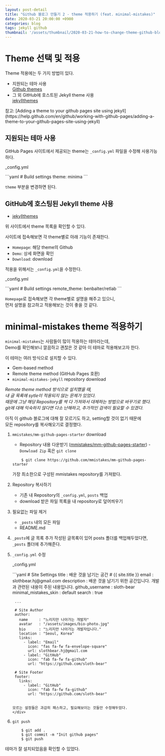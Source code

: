 ```yaml
---
layout: post-detail
title: "Github 블로그 만들기 2 - theme 적용하기 (feat. minimal-mistakes)"
date: 2020-03-21 20:00:00 +0900
categories: blog
tags: jekyll github
thumbnail: '/assets/thumbnail/2020-03-21-how-to-change-theme-github-blog.png'
---
```



# Theme 선택 및 적용 
Theme 적용에는 두 가지 방법이 있다. 
* 지원되는 테마 사용   
[Github themes](https://pages.github.com/themes/)
* 그 외 GitHub에 호스트된 Jekyll theme 사용   
[jekyllthemes](http://jekyllthemes.org/)

<p markdown="1" class="info">참고: [Adding a theme to your github pages site using jekyll](https://help.github.com/en/github/working-with-github-pages/adding-a-theme-to-your-github-pages-site-using-jekyll)</p>



## 지원되는 테마 사용 
GitHub Pages 사이트에서 제공되는 theme는 `_config.yml` 파일을 수정해 사용가능하다.
<div markdown="1" class="file-wrapper">
<p class="filename-badge">_config.yml</p> 
```yaml
    # Build settings 
    theme: minima 
```
</div>

`theme` 부분을 변경하면 된다. 




## GitHub에 호스팅된 Jekyll theme 사용 
* [jekyllthemes](http://jekyllthemes.org/)   

위 사이트에서 theme 목록을 확인할 수 있다.   

사이트에 접속해보면 각 theme별로 아래 기능이 존재한다.   
* `Homepage`: 해당 theme의 Github 
* `Demo`: 상세 화면을 확인
* `Download`: download


적용을 위해서는 `_config.yml`을 수정한다.
<div markdown="1" class="file-wrapper">
<p class="filename-badge">_config.yml</p>   
```yaml
    # Build settings 
    remote_theme: benbalter/retlab
```
</div>

`Homepage`로 접속해보면 각 theme별로 설명을 해주고 있으니,   
먼저 설명을 참고하고 적용해보는 것이 좋을 것 같다.   



# minimal-mistakes theme 적용하기 
`minimal-mistakes`는 사람들이 많이 적용하는 테마라는데,   
Demo를 확인해보니 깔끔하고 괜찮은 것 같아 이 테마로 적용해보고자 한다.   

이 테마는 여러 방식으로 설치할 수 있다.  
* Gem-based method   
* Remote theme method (GitHub Pages 호환)
* `minimal-mistakes-jekyll` repository download


_Remote theme method 방식으로 설치했을 때,  
내 글 목록에 sytle이 적용되지 않는 문제가 있었다.  
때문에 그냥 해당 Repository를 싹 다 가져와서 대체하는 방법으로 바꾸기로 했다.  
git에 대해 익숙하지 않다면 다소 난해하고, 추가적인 검색이 필요할 수 있겠다._  


아직 이 github 블로그에 대해 잘 모르기도 하고, setting할 것이 없기 때문에  
모든 repository를 복사해오기로 결정했다.  


1. `mmistakes/mm-github-pages-starter` download
	* Repository 내용 다운받기 ([mmistakes/mm-github-pages-starter](https://github.com/mmistakes/mm-github-pages-starter)) - `Donwload Zip` 혹은 `git clone`
	```text
	    $ git clone https://github.com/mmistakes/mm-github-pages-starter
	```
	가장 최소한으로 구성된 mmistakes repository를 가져왔다. 


2. Repository 복사하기 
	* 기존 내 Repository의 `_config.yml`, `posts` 백업
	* download 받은 파일 목록을 내 repository로 덮어씌우기 


3. 필요없는 파일 제거 
	* `_posts` 내의 모든 파일
	* README.md


4. `_posts`에 글 목록 추가
	작성된 글목록이 있어 posts 폴더를 백업해두었다면, `_posts` 폴더에 추가해준다. 


5. `_config.yml` 수정 
    <div markdown="1" class="file-wrapper">
    <p class="filename-badge">_config.yml</p>
    ```yaml
        # Site Settings 
        title                 : 배운 것을 남기는 공간 # {{ site.title }}
        email                 : slothbear.hj@gmail.com
        description           : 배운 것을 남기기 위한 공간입니다. 개발과 관련된 내용이 주된 내용입니다. 
        github_username       : sloth-bear
        minimal_mistakes_skin : default
        search                : true
        
        ...
        
        # Site Author
        author:
          name     : "느리지만 나아가는 개발자"
          avatar   : "/assets/images/bio-photo.jpg"
          bio      : "느리지만 나아가는 개발자입니다."
          location : "Seoul, Korea"
          links:
            - label: "Email"
              icon: "fas fa-fw fa-envelope-square"
              url: slothbear.hj@gmail.com
            - label: "GitHub"
              icon: "fab fa-fw fa-github"
              url: "https://github.com/sloth-bear"
    
        # Site Footer
        footer:
          links:
            - label: "GitHub"
              icon: "fab fa-fw fa-github"
              url: "https://github.com/sloth-bear"
    ```
        
    모르는 설정들은 과감히 패스하고, 필요해보이는 것들만 수정해두었다. 
    </div>

6. `git push`
	```text
        $ git add .
        $ git commit -m "Init github pages"
        $ git push
	```
	

테마가 잘 설치되었음을 확인할 수 있었다. 

